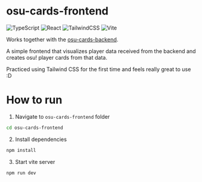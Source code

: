 # osu-cards-frontend

![TypeScript](https://img.shields.io/badge/typescript-%23007ACC.svg?style=for-the-badge&logo=typescript&logoColor=white) 
![React](https://img.shields.io/badge/react-%2320232a.svg?style=for-the-badge&logo=react&logoColor=%2361DAFB)
![TailwindCSS](https://img.shields.io/badge/tailwindcss-%2338B2AC.svg?style=for-the-badge&logo=tailwind-css&logoColor=white) 
![Vite](https://img.shields.io/badge/vite-%23646CFF.svg?style=for-the-badge&logo=vite&logoColor=white)

Works together with the [osu-cards-backend](https://github.com/otsosaarinen/osu-cards-backend).

A simple frontend that visualizes player data received from the backend and creates osu! player cards from that data.

Practiced using Tailwind CSS for the first time and feels really great to use :D

# How to run
1. Navigate to ```osu-cards-frontend``` folder
```bash
cd osu-cards-frontend
```
2. Install dependencies
```bash
npm install
```
3. Start vite server
```bash
npm run dev
```
